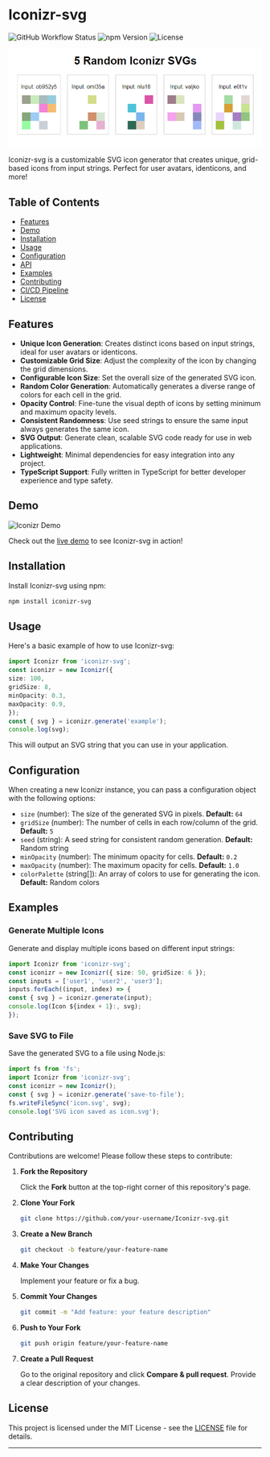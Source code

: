 # Iconizr-svg

![GitHub Workflow Status](https://img.shields.io/github/actions/workflow/status/your-username/Iconizr-svg/ci.yml?branch=main)
![npm Version](https://img.shields.io/npm/v/iconizr-svg)
![License](https://img.shields.io/npm/l/iconizr-svg)

![Example Iconizr Results](result-example.png)

Iconizr-svg is a customizable SVG icon generator that creates unique, grid-based icons from input strings. Perfect for user avatars, identicons, and more!

## Table of Contents

- [Features](#features)
- [Demo](#demo)
- [Installation](#installation)
- [Usage](#usage)
- [Configuration](#configuration)
- [API](#api)
- [Examples](#examples)
- [Contributing](#contributing)
- [CI/CD Pipeline](#cicd-pipeline)
- [License](#license)

## Features

- **Unique Icon Generation**: Creates distinct icons based on input strings, ideal for user avatars or identicons.
- **Customizable Grid Size**: Adjust the complexity of the icon by changing the grid dimensions.
- **Configurable Icon Size**: Set the overall size of the generated SVG icon.
- **Random Color Generation**: Automatically generates a diverse range of colors for each cell in the grid.
- **Opacity Control**: Fine-tune the visual depth of icons by setting minimum and maximum opacity levels.
- **Consistent Randomness**: Use seed strings to ensure the same input always generates the same icon.
- **SVG Output**: Generate clean, scalable SVG code ready for use in web applications.
- **Lightweight**: Minimal dependencies for easy integration into any project.
- **TypeScript Support**: Fully written in TypeScript for better developer experience and type safety.

## Demo

![Iconizr Demo](demo.gif)

Check out the [live demo](https://your-demo-link.com) to see Iconizr-svg in action!

## Installation

Install Iconizr-svg using npm:

```bash
npm install iconizr-svg
```

## Usage

Here's a basic example of how to use Iconizr-svg:

```typescript
import Iconizr from 'iconizr-svg';
const iconizr = new Iconizr({
size: 100,
gridSize: 8,
minOpacity: 0.3,
maxOpacity: 0.9,
});
const { svg } = iconizr.generate('example');
console.log(svg);
```

This will output an SVG string that you can use in your application.

## Configuration

When creating a new Iconizr instance, you can pass a configuration object with the following options:

- `size` (number): The size of the generated SVG in pixels. **Default:** `64`
- `gridSize` (number): The number of cells in each row/column of the grid. **Default:** `5`
- `seed` (string): A seed string for consistent random generation. **Default:** Random string
- `minOpacity` (number): The minimum opacity for cells. **Default:** `0.2`
- `maxOpacity` (number): The maximum opacity for cells. **Default:** `1.0`
- `colorPalette` (string[]): An array of colors to use for generating the icon. **Default:** Random colors


## Examples

### Generate Multiple Icons

Generate and display multiple icons based on different input strings:
```typescript
import Iconizr from 'iconizr-svg';
const iconizr = new Iconizr({ size: 50, gridSize: 6 });
const inputs = ['user1', 'user2', 'user3'];
inputs.forEach((input, index) => {
const { svg } = iconizr.generate(input);
console.log(Icon ${index + 1}:, svg);
});
```

### Save SVG to File

Save the generated SVG to a file using Node.js:
```typescript
import fs from 'fs';
import Iconizr from 'iconizr-svg';
const iconizr = new Iconizr();
const { svg } = iconizr.generate('save-to-file');
fs.writeFileSync('icon.svg', svg);
console.log('SVG icon saved as icon.svg');
```


## Contributing

Contributions are welcome! Please follow these steps to contribute:

1. **Fork the Repository**

   Click the **Fork** button at the top-right corner of this repository's page.

2. **Clone Your Fork**

   ```bash
   git clone https://github.com/your-username/Iconizr-svg.git
   ```

3. **Create a New Branch**

   ```bash
   git checkout -b feature/your-feature-name
   ```

4. **Make Your Changes**

   Implement your feature or fix a bug.

5. **Commit Your Changes**

   ```bash
   git commit -m "Add feature: your feature description"
   ```

6. **Push to Your Fork**

   ```bash
   git push origin feature/your-feature-name
   ```

7. **Create a Pull Request**

   Go to the original repository and click **Compare & pull request**. Provide a clear description of your changes.

## License

This project is licensed under the MIT License - see the [LICENSE](LICENSE) file for details.

---